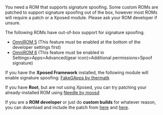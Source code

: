 You need a ROM that supports signature spoofing. Some custom ROMs are patched to support signature spoofing out of the box, however most ROMs will require a patch or a Xposed module. Please ask your ROM developer if unsure.

The following ROMs have out-of-box support for signature spoofing. 
* [OmniROM 5](http://omnirom.org/) (This feature must be enabled at the bottom of the developer settings first)
* [OmniROM 6](http://omnirom.org/) (This feature must be enabled in Settings>Apps>Advanced(gear icon)>Additional permissions>Spoof signature)

If you have the **Xposed Framework** installed, the following module will enable signature spoofing: [FakeGApps by thermatk](http://repo.xposed.info/module/com.thermatk.android.xf.fakegapps)

If you have **Root**, but are not using Xposed, you can try patching your already-installed ROM using [Needle by moosd](https://github.com/moosd/Needle)

If you are a **ROM developer** or just do **custom builds** for whatever reason, you can download and include the patch from [here](https://gerrit.omnirom.org/#/c/14898/) and [here](https://gerrit.omnirom.org/#/c/14899).